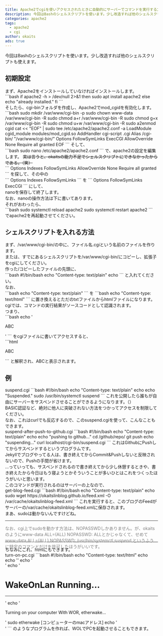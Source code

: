 ```yaml
---
title: Apache2でcgiを使いアクセスされたときに自動的にサーバーでコマンドを実行する方法
description: 今回はBashのシェルスクリプトを使います。少し改造すれば他のシェルスクリプトも使えます。
categories: apache2
tags:
  - apache2
  - cgi
author: okaits
ads: true
---
```

<div class="adservice-pc"></div>
今回はBashのシェルスクリプトを使います。少し改造すれば他のシェルスクリプトも使えます。<br>

<h2>初期設定</h2>
まず、Apache2をインストールしていなければインストールします。<br>
```bash
if apache2 -h > /dev/null 2>&1
    then
    sudo apt install apache2
    else
    echo "already installed."
fi
```
</code></pre><br>
そしたら、cgi-binフォルダを作成し、Apache2でmod_cgidを有効化します。<br>
```bash
sudo mkdir /var/www/cgi-bin -p
sudo chown www-data /var/www/cgi-bin -R
sudo chmod a+r /var/www/cgi-bin -R
sudo chmod g+x /var/www/cgi-bin -R
sudo chmod u+w /var/www/cgi-bin -R
sudo a2enmod cgid
cat << "EOF" | sudo tee /etc/apache2/apache2.conf -a
LoadModule cgid_module modules/mod_cgid.so
AddHandler cgi-script .cgi
Alias /cgi-bin/ "/var/www/cgi-bin/"
<Directory /var/www/cgi>
        Options FollowSymLinks ExecCGI
        AllowOverride None
        Require all granted
</Directory>
EOF
```
そして、<br>
```bash
sudo nano /etc/apache2/apache2.conf
```
で、apache2の設定を編集します。
<strike>実は言うと、okaitsの能力不足でシェルスクリプトにできなかったからである。（笑）</strike><br>
```
<Directory /var/www/>
        Options Indexes FollowSymLinks
        AllowOverride None
        Require all granted
</Directory>
```
を探して、その中の<br>
```
Options Indexes FollowSymLinks
```
を
```
Options FollowSymLinks ExecCGI
```
にして、<br>
nanoを保存して終了します。<br>
なお、nanoの操作方法は下に書いてあります。<br>
それがおわったら、<br>
```bash
sudo systemctl reload apache2
sudo systemctl restart apache2
```
でapache2を再起動させてください。<br>
<h2>シェルスクリプトを入れる方法</h2>
まず、/var/www/cgi-bin/の中に、ファイル名.cgiという名前のファイルを作ります。<br>
または、すでにあるシェルスクリプトを/var/www/cgi-bin/にコピーし、拡張子をcgiにしてください。<br>
作った/コピーしたファイルの先頭に、<br>
```bash
#!/bin/bash
echo "Content-type: text/plain"
echo
```
と入れてください。<br>
なお、<br>
```bash
echo "Content-type: text/plain"
```
を
```bash
echo "Content-type: text/html"
```
に置き換えるとただのtxtファイルからhtmlファイルになります。<br>
cgiでは、コマンドの実行結果がソースコードとして認識されます。<br>
つまり、<br>
```bash
echo '<p class="container">ABC</p>'
```
をcgiファイルに書いてアクセスすると、<br>
```html
<p class="container">ABC</p>
```
と解釈され、ABCと表示されます。<br>
<h2>例</h2>
<label>suspend.cgi</label>
```bash
#!/bin/bash
echo "Content-type: text/plain"
echo
echo "Suspended."
sudo /usr/bin/systemctl suspend
```
これを公開したら誰もが自由にサーバーをサスペンドさせることができるようになります。（）<br>
BASIC認証など、絶対に他人に突破されない方法をつかってアクセスを制限してください。<br>
なお、これはcurlでも反応するので、このsuspend.cgiを使って、こんなこともできます。<br>
<label>suspend-after-push-to-github.cgi</label>
```bash
#!/bin/bash
echo "Content-type: text/plain"
echo
echo "pushing to github..."
cd /github/repo/
git push
echo "suspending..."
curl localhost/cgi-bin/suspend.cgi
```
これはGithubにPushしてからサスペンドするというプログラムです。<br>
Jekyllでブログやってる人は、書き終えてからCommit&Pushしないと反映されないので、Pushの手間が省けます。<br>
...っていっても、サスペンドされるので書き終えてから少し休憩するときや、書き終えたから今日はもう寝ようとかそういうことが多いひとはこれをつくったほうがいいと思います。<br>
このコマンドが実行されるのはサーバーの上なので、<br>
<label>get-blog-feed.cgi</label>
```bash
#!/bin/bash
echo "Content-type: text/plain"
echo
sudo wget https://okaitslinblog.github.io/feed.xml -O /var/cache/okaitslinblog-feed.xml
```
これを実行すると、このブログのFeedがサーバーの/var/cache/okaitslinblog-feed.xmlに保存されます。<br>
まあ、sudoは動かないんですけどね。<br>
<hr>
<p style="color: gray; height: 0.25cm;">なお、cgi上でsudoを動かす方法は、NOPASSWDしかありません。が、okaitsのようにwww-data ALL=(ALL) NOPASSWD: ALLとかじゃなくて、せめてwww-data ALL=(ALL) NOPASSWD: /usr/bin/systemctl suspend というふうに特定のコマンドだけを許可したほうがいいです。</p><br>
<hr>
ちなみにこれ、htmlにもできます。<br>
<label>turn-on-pc.cgi</label>
```bash
#!/bin/bash
echo "Content-type: text/html"
echo
echo '<head><link href="https://cdn.jsdelivr.net/npm/bootstrap@5.0.2/dist/css/bootstrap.min.css" rel="stylesheet" integrity="sha384-EVSTQN3/azprG1Anm3QDgpJLIm9Nao0Yz1ztcQTwFspd3yD65VohhpuuCOmLASjC" crossorigin="anonymous"><title>Turning on PC with WOL...</title></head>'
echo '<div class="container">'
echo '<h1>WakeOnLan Running...</h1><hr>'
echo '<p>Turning on your computer With WOR, etherwake...<br></p>'
sudo etherwake [コンピューターのmacアドレス]
echo '</div>'
```
のようなプログラムを作れば、WOLでPCを起動させることもできます。<br>
<div class="adservice-pc adservice-sp"></div>